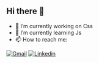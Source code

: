 ## Hi there 👋
- 🔭 I’m currently working on Css
- 🌱 I’m currently learning Js
- 📫 How to reach me:
  
[![Gmail](https://img.shields.io/badge/Gmail-D14836?style=for-the-badge&logo=gmail&logoColor=white)](mailto:davimenesesk0805@gmail.com)
[![Linkedin](https://img.shields.io/badge/LinkedIn-0077B5?style=for-the-badge&logo=linkedin&logoColor=white)](https://www.linkedin.com/in/davi-meneses-6a6259340/)
